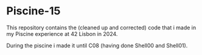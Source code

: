 # Piscine-15

This repository contains the (cleaned up and corrected) code that i made in my Piscine experience at 42 Lisbon in 2024.

During the piscine i made it until C08 (having done Shell00 and Shell01).
